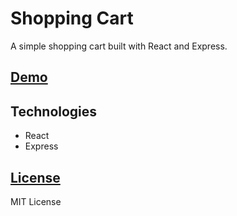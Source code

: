 # Shopping Cart

A simple shopping cart built with React and Express.

## [Demo]()

## Technologies

- React
- Express

## [License]("./LICENSE")

MIT License

